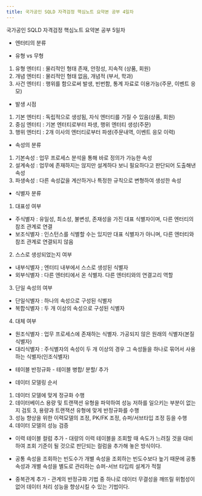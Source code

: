 ```yaml
---
title: 국가공인 SQLD 자격검정 핵심노트 요약본 공부 4일차
---
```

<SQLD> 국가공인 SQLD 자격검정 핵심노트 요약본 공부 5일차

* 엔터티의 분류
- 유형 vs 무형
1. 유형 엔터티 : 물리적인 형태 존재, 안정성, 지속적 (상품, 회원)
2. 개념 엔터티 : 물리적인 형태 없음, 개념적 (부서, 학과)
3. 사건 엔터티 : 행위를 함으로써 발생, 빈번함, 통계 자료로 이용가능(주문, 이벤트 응모)

* 발생 시점
1. 기본 엔터티 : 독립적으로 생성됨, 자식 엔터티를 가질 수 있음(상품, 회원)
2. 중심 엔터티 : 기본 엔터티로부터 파생, 행위 엔터티 생성(주문)
3. 행위 엔터티 : 2개 이사의 엔터티로부터 파생(주문내역, 이벤트 응모 이력)

* 속성의 분류
1. 기본속성 : 업무 프로세스 분석을 통해 바로 정의가 가능한 속성
2. 설계속성 : 업무에 존재하지는 않지만 설계하다 보니 필요하다고 판단되어 도출해낸 속성
3. 파생속성 :  다른 속성값을 계산하거나 특정한 규칙으로 변형하여 생성한 속성

* 식별자 분류
1. 대표성 여부
- 주식별자 : 유일성, 최소성, 불변성, 존재성을 가진 대표 식별자이며, 다른 엔터티의 참조 관계로 연결
- 보조식별자 : 인스턴스를 식별할 수는 있지만 대표 식별자가 아니며, 다른 엔터티와 참조 관계로 연결되지 않음

2. 스스로 생성되었는지 여부 
- 내부식별자 ; 엔터티 내부에서 스스로 생성된 식별자
- 외부식별자 : 다른 엔터티에서 온 식별자. 다른 엔터티와의 연결고리 역할

3. 단일 속성의 여부 
- 단일식별자 : 하나의 속성으로 구성된 식별자
- 복합식별자 : 두 개 이상의 속성으로 구성된 식별자

4. 대체 여부
- 원조식별자 : 업무 프로세스에 존재하는 식별자. 가공되지 않은 원래의 식별자(본질식별자)
- 대리식별자 : 주식별자의 속성이 두 개 이상의 경우 그 속성들을 하나로 묶어서 사용하는 식별자(인조식별자)
 
* 테이블 반정규화 - 테이블 병합/ 분할/ 추가 

* 데이터 모델링 순서
1. 데이터 모델에 맞게 정규화 수행
2. 데이터베이스 용량 및 트랜잭션 유형을 파악하여 성능 저하를 일으키는 부분이 없는지 검토
3, 용량과 트랜잭션 유형에 맞게 반정규화를 수행
4. 성능 향상을 위한 이력모델의 조정, PK/FK 조정, 슈퍼/서브타입 조정 등을 수행
5. 데이터 모델의 성능 검증

* 이력 테이블 컬럼 추가  - 대량의 이력 테이블을 조회할 때 속도가 느려질 것을 대비하여 조회 기준이 될 것으로 판단되는 컬럼을 추가해 놓은 방식이다. 

* 공통 속성을 조회하는 빈도수가 개별 속성을 조회하는 빈도수보다 높기 때문에 공통 속성과 개별 속성을 별도로 관리하는 슈퍼-서브 타입릐 설계가 적절

* 중복관계 추가 - 관계의 반정규화 기법 중 하나로 데이터 무결성을 깨뜨릴 위험성이 없어 데이터 처리 성능을 향상시킬 수 있는 기법이다.
